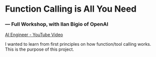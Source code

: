 # Function Calling is All You Need 
### — Full Workshop, with Ilan Bigio of OpenAI
[AI Engineer - YouTube Video](https://www.youtube.com/watch?v=KUEmEb71vzQ&t=1800s&ab_channel=AIEngineer)

I wanted to learn from first principles on how function/tool calling works. This is the purpose of this project.